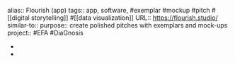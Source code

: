 alias:: Flourish (app)
tags:: app, software, #exemplar #mockup #pitch #[[digital storytelling]] #[[data visualization]] 
URL:: https://flourish.studio/
similar-to::
purpose:: create polished pitches with exemplars and mock-ups
project:: #EFA #DiaGnosis

-
-